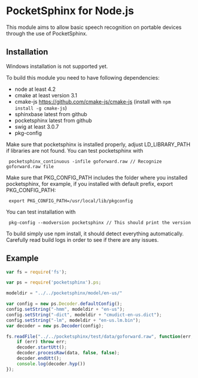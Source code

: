 # PocketSphinx for Node.js

This module aims to allow basic speech recognition on portable devices
through the use of PocketSphinx.

## Installation

Windows installation is not supported yet.

To build this module you need to have following dependencies:
  
  * node at least 4.2
  * cmake at least version 3.1
  * cmake-js https://github.com/cmake-js/cmake-js (install with `npm install -g cmake-js`) 
  * sphinxbase latest from github
  * pocketsphinx latest from github
  * swig at least 3.0.7
  * pkg-config

Make sure that pocketsphinx is installed properly, adjust LD_LIBRARY_PATH if libraries are not found. You can test pocketsphinx with

     pocketsphinx_continuous -infile goforward.raw // Recognize goforward.raw file

Make sure that PKG_CONFIG_PATH includes the folder where you installed pocketsphinx, for example, if you installed with default prefix, export PKG_CONFIG_PATH:

     export PKG_CONFIG_PATH=/usr/local/lib/pkgconfig

You can test installation with 

     pkg-config --modversion pocketsphinx // This should print the version

To build simply use npm install, it should detect everything automatically. Carefully read
build logs in order to see if there are any issues.

## Example

```javascript
var fs = require('fs');

var ps = require('pocketsphinx').ps;

modeldir = "../../pocketsphinx/model/en-us/"

var config = new ps.Decoder.defaultConfig();
config.setString("-hmm", modeldir + "en-us");
config.setString("-dict", modeldir + "cmudict-en-us.dict");
config.setString("-lm", modeldir + "en-us.lm.bin");
var decoder = new ps.Decoder(config);

fs.readFile("../../pocketsphinx/test/data/goforward.raw", function(err, data) {
    if (err) throw err;
    decoder.startUtt();
    decoder.processRaw(data, false, false);
    decoder.endUtt();
    console.log(decoder.hyp())
});
```
